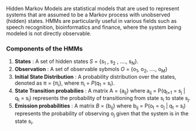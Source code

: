 Hidden Markov Models are statistical models that are used to represent systems that are assumed to be a Markov process with unobserved (hidden) states. HMMs are particularily useful in various fields such as speech recognition, bioinformatics and finance, where the system being modeled is not directly observable.

### Components of the HMMs
1. **States** : A set of hidden states *S*  = {s<sub>1</sub> , s<sub>2</sub> , ...., s<sub>N</sub>}.
2. **Observation** : A set of observable sybmols *O* = {o<sub>1</sub>, o<sub>2</sub>, ...., o<sub>M</sub>}
3. **Initial State Distribution** : A probability distribution over the states, denoted as &pi; = {&pi;<sub>i</sub>}, where &pi;<sub>i</sub> = *P*(q<sub>1</sub> = s<sub>i</sub>).
4. **State Transition probabilies** : A matrix A = {a<sub>ij</sub>} where a<sub>ij</sub> = P(q<sub>t+1</sub> = s<sub>j</sub> | q<sub>t</sub> = s<sub>i</sub>) represents the probability of transitioning from state s<sub>i</sub> to state s<sub>j</sub>.
5. **Emission probabilities** : A matrix *B* = {b<sub>ij</sub>} where b<sub>ij</sub> = P(o<sub>t</sub> = o<sub>j</sub> | q<sub>t</sub> = s<sub>i</sub>) represents the probability of observing o<sub>j</sub> given that the system is in the state s<sub>i</sub>.
